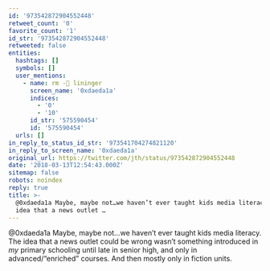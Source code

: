 ```yaml
---
id: '973542872904552448'
retweet_count: '0'
favorite_count: '1'
id_str: '973542872904552448'
retweeted: false
entities:
  hashtags: []
  symbols: []
  user_mentions:
    - name: rm -🐀 lininger
      screen_name: '0xdaeda1a'
      indices:
        - '0'
        - '10'
      id_str: '575590454'
      id: '575590454'
  urls: []
in_reply_to_status_id_str: '973541704274821120'
in_reply_to_screen_name: '0xdaeda1a'
original_url: https://twitter.com/jth/status/973542872904552448
date: '2018-03-13T12:54:43.000Z'
sitemap: false
robots: noindex
reply: true
title: >-
  @0xdaeda1a Maybe, maybe not…we haven’t ever taught kids media literacy. The
  idea that a news outlet …
---
```


@0xdaeda1a Maybe, maybe not…we haven’t ever taught kids media literacy. The idea that a news outlet could be wrong wasn’t something introduced in *my* primary schooling until late in senior high, and only in advanced/“enriched” courses. And then mostly only in fiction units.